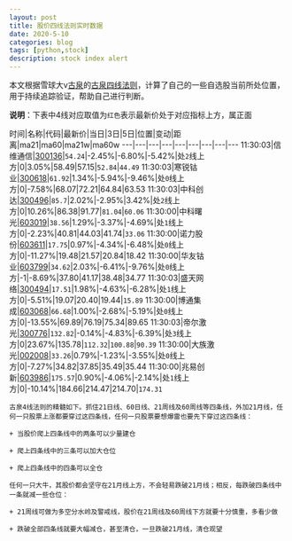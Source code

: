 ```yaml
---
layout: post
title: 股价四线法则实时数据
date: 2020-5-10
categories: blog
tags: [python,stock]
description: stock index alert
---
```



本文根据雪球大v[古泉](https://xueqiu.com/u/7148646888)的[古泉四线法则](https://xueqiu.com/7148646888/130498192)，计算了自己的一些自选股当前所处位置，用于持续追踪验证，帮助自己进行判断。

**说明**：下表中4线对应取值为`红色`表示最新价处于对应指标上方，属正面

时间|名称|代码|最新价|当日|3日|5日|位置|变动|距离|ma21|ma60|ma21w|ma60w
---|---|---|---|---|---|---|---|---
11:30:03|信维通信|[300136](https://xueqiu.com/S/SZ300136)|`54.24`|-2.45%|-6.80%|-5.42%|处`2`线上方|0|3.05%|58.49|57.15|`52.84`|`44.49`
11:30:03|寒锐钴业|[300618](https://xueqiu.com/S/SZ300618)|`61.92`|1.34%|-5.94%|-9.46%|处`0`线上方|0|-7.58%|68.07|72.21|64.84|63.53
11:30:03|中科创达|[300496](https://xueqiu.com/S/SZ300496)|`85.7`|2.02%|-2.95%|3.42%|处`2`线上方|0|10.26%|86.38|91.77|`81.04`|`60.06`
11:30:00|中科曙光|[603019](https://xueqiu.com/S/SH603019)|`38.56`|1.29%|-3.37%|-4.69%|处`1`线上方|0|-2.23%|40.81|44.03|41.74|`33.06`
11:30:00|诺力股份|[603611](https://xueqiu.com/S/SH603611)|`17.75`|0.97%|-4.34%|-6.48%|处`0`线上方|0|-11.27%|19.48|21.57|20.84|18.42
11:30:00|华友钴业|[603799](https://xueqiu.com/S/SH603799)|`34.62`|2.03%|-6.41%|-9.76%|处`0`线上方|-1|-8.69%|37.80|41.17|38.48|34.77
11:30:03|盛天网络|[300494](https://xueqiu.com/S/SZ300494)|`17.51`|1.98%|-4.63%|-6.28%|处`1`线上方|0|-5.51%|19.07|20.40|19.44|`15.89`
11:30:00|博通集成|[603068](https://xueqiu.com/S/SH603068)|`66.68`|1.00%|-2.68%|-5.19%|处`0`线上方|0|-13.55%|69.89|76.19|75.34|89.65
11:30:03|帝尔激光|[300776](https://xueqiu.com/S/SZ300776)|`132.82`|-0.14%|-4.83%|-6.39%|处`3`线上方|0|23.67%|135.78|`112.32`|`100.88`|`90.39`
11:30:00|大族激光|[002008](https://xueqiu.com/S/SZ002008)|`33.26`|0.79%|-1.23%|-3.55%|处`0`线上方|0|-7.27%|34.82|37.85|35.49|35.44
11:30:00|兆易创新|[603986](https://xueqiu.com/S/SH603986)|`175.57`|0.90%|-4.06%|-2.14%|处`1`线上方|0|-10.14%|184.66|214.47|214.70|`174.31`

```
古泉4线法则的精髓如下。抓住21日线、60日线、21周线及60周线等四条线，外加21月线，任何一只股票上涨都要穿过这四条线，任何一只股票要想爆雷也要先下穿过这四条线：

+ 当股价爬上四条线中的两条可以少量建仓

+ 爬上四条线中的三条可以加大仓位

+ 爬上四条线中的四条可以全仓

任何一只大牛，其股价都会坚守在21月线上方，不会轻易跌破21月线；相反，每跌破四条线中一条就减一些仓位：

+ 21周线可做为多空分水岭及警戒线，股价在21周线及60周线下方就要十分慎重，多看少做

+ 跌破全部四条线就要大幅减仓，甚至清仓，一旦跌破21月线，清仓观望
```